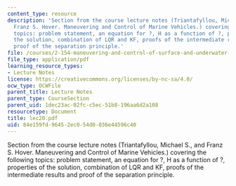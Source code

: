 ```yaml
---
content_type: resource
description: 'Section from the course lecture notes (Triantafyllou, Michael S., and
  Franz S. Hover. Maneuvering and Control of Marine Vehicles.) covering the following
  topics: problem statement, an equation for ?, H as a function of ?, properties of
  the solution, combination of LQR and KF, proofs of the intermediate results and
  proof of the separation principle.'
file: /courses/2-154-maneuvering-and-control-of-surface-and-underwater-vehicles-13-49-fall-2004/84e159fd96452ec054d0036e44596c40_lec20.pdf
file_type: application/pdf
learning_resource_types:
- Lecture Notes
license: https://creativecommons.org/licenses/by-nc-sa/4.0/
ocw_type: OCWFile
parent_title: Lecture Notes
parent_type: CourseSection
parent_uid: 1dec23ac-02fc-c5ec-51b8-196aa6d2a108
resourcetype: Document
title: lec20.pdf
uid: 84e159fd-9645-2ec0-54d0-036e44596c40
---
```

Section from the course lecture notes (Triantafyllou, Michael S., and Franz S. Hover. Maneuvering and Control of Marine Vehicles.) covering the following topics: problem statement, an equation for ?, H as a function of ?, properties of the solution, combination of LQR and KF, proofs of the intermediate results and proof of the separation principle.